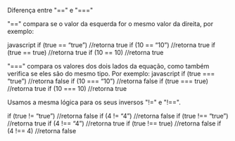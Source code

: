 Diferença entre "==" e "==="

"==" compara se o valor da esquerda for o mesmo valor da direita, por exemplo:

javascript
if (true == “true”) //retorna true
if (10 == “10”) //retorna true
if (true == true) //retorna true
if (10 == 10) //retorna true

"===" compara os valores dos dois lados da equação, como também verifica se eles são do mesmo tipo. Por exemplo:
javascript
if (true === “true”) //retorna false
if (10 === “10”) //retorna false
if (true === true) //retorna true
if (10 === 10) //retorna true

Usamos a mesma lógica para os seus inversos "!=" e "!==". 

if (true != “true”) //retorna false
if (4 != “4”) //retorna false
if (true !== “true”) //retorna true
if (4 !== “4”) //retorna true
if (true !== true) //retorna false
if (4 !== 4) //retorna false
